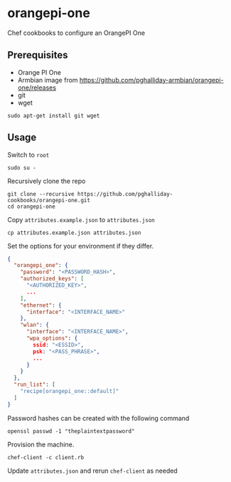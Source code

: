 # orangepi-one

Chef cookbooks to configure an OrangePI One

## Prerequisites

- Orange PI One
- Armbian image from https://github.com/pghalliday-armbian/orangepi-one/releases
- git
- wget

```
sudo apt-get install git wget
```

## Usage

Switch to `root`

```
sudo su -
```

Recursively clone the repo

```
git clone --recursive https://github.com/pghalliday-cookbooks/orangepi-one.git
cd orangepi-one
```

Copy `attributes.example.json` to `attributes.json`

```
cp attributes.example.json attributes.json
```

Set the options for your environment if they differ.

```json
{
  "orangepi_one": {
    "password": "<PASSWORD_HASH>",
    "authorized_keys": [
      "<AUTHORIZED_KEY>",
      ...
    ],
    "ethernet": {
      "interface": "<INTERFACE_NAME>"
    },
    "wlan": {
      "interface": "<INTERFACE_NAME>",
      "wpa_options": {
        ssid: "<ESSID>",
        psk: "<PASS_PHRASE>",
        ...
      }
    }
  },
  "run_list": [
    "recipe[orangepi_one::default]"
  ]
}
```

Password hashes can be created with the following command

```
openssl passwd -1 "theplaintextpassword"
```

Provision the machine.

```
chef-client -c client.rb
```

Update `attributes.json` and rerun `chef-client` as needed
